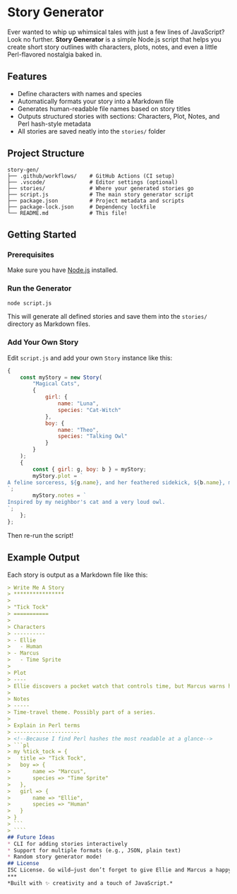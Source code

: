# Story Generator
Ever wanted to whip up whimsical tales with just a few lines of JavaScript? Look no further. **Story Generator** is a simple Node.js script that helps you create short story outlines with characters, plots, notes, and even a little Perl-flavored nostalgia baked in.
## Features
- Define characters with names and species
- Automatically formats your story into a Markdown file
- Generates human-readable file names based on story titles
- Outputs structured stories with sections: Characters, Plot, Notes, and Perl hash-style metadata
- All stories are saved neatly into the `stories/` folder
## Project Structure
```
story-gen/
├── .github/workflows/    # GitHub Actions (CI setup)
├── .vscode/              # Editor settings (optional)
├── stories/              # Where your generated stories go
├── script.js             # The main story generator script
├── package.json          # Project metadata and scripts
├── package-lock.json     # Dependency lockfile
└── README.md             # This file!
```
## Getting Started
### Prerequisites
Make sure you have [Node.js](https://nodejs.org/) installed.
### Run the Generator
```bash
node script.js
```
This will generate all defined stories and save them into the `stories/` directory as Markdown files.
### Add Your Own Story
Edit `script.js` and add your own `Story` instance like this:
```js
{
	const myStory = new Story(
		"Magical Cats",
		{
			girl: {
				name: "Luna",
				species: "Cat-Witch"
			},
			boy: {
				name: "Theo",
				species: "Talking Owl"
			}
		}
	);
	{
		const { girl: g, boy: b } = myStory;
		myStory.plot = `
A feline sorceress, ${g.name}, and her feathered sidekick, ${b.name}, must reverse a cursed moonbeam.
`;
		myStory.notes = `
Inspired by my neighbor's cat and a very loud owl.
`;
	};
};
```
Then re-run the script!
## Example Output
Each story is output as a Markdown file like this:
````md
> Write Me A Story
> ****************
>
> "Tick Tock"
> ===========
>
> Characters
> ----------
> - Ellie
> 	- Human
> - Marcus
> 	- Time Sprite
>
> Plot
> ----
> Ellie discovers a pocket watch that controls time, but Marcus warns her it comes with a cost...
>
> Notes
> -----
> Time-travel theme. Possibly part of a series.
>
> Explain in Perl terms
> ---------------------
> <!--Because I find Perl hashes the most readable at a glance-->
> ```pl
> my %tick_tock = {
>	title => "Tick Tock",
>	boy => {
>		name => "Marcus",
>		species => "Time Sprite"
>	},
>	girl => {
>		name => "Ellie",
>		species => "Human"
>	}
> }
> ```
> ````
## Future Ideas
* CLI for adding stories interactively
* Support for multiple formats (e.g., JSON, plain text)
* Random story generator mode!
## License
ISC License. Go wild—just don’t forget to give Ellie and Marcus a happy ending once in a while.
***
*Built with ✨ creativity and a touch of JavaScript.*